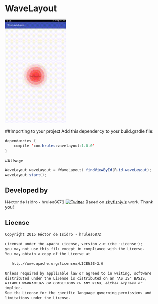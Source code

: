 WaveLayout
=====
![image](demo.gif)

##Importing to your project
Add this dependency to your build.gradle file:
```java
dependencies {
    compile 'com.hrules:wavelayout:1.0.0'
}
```
##Usage
```java
WaveLayout waveLayout = (WaveLayout) findViewById(R.id.waveLayout);
waveLayout.start();
```

Developed by
-------
Héctor de Isidro - hrules6872 [![Twitter](http://img.shields.io/badge/contact-@h_rules-blue.svg?style=flat)](http://twitter.com/h_rules)
Based on [skyfishjy's](https://github.com/skyfishjy/android-ripple-background) work. Thank you!

License
-------
    Copyright 2015 Héctor de Isidro - hrules6872

    Licensed under the Apache License, Version 2.0 (the "License");
    you may not use this file except in compliance with the License.
    You may obtain a copy of the License at

       http://www.apache.org/licenses/LICENSE-2.0

    Unless required by applicable law or agreed to in writing, software
    distributed under the License is distributed on an "AS IS" BASIS,
    WITHOUT WARRANTIES OR CONDITIONS OF ANY KIND, either express or implied.
    See the License for the specific language governing permissions and
    limitations under the License.
